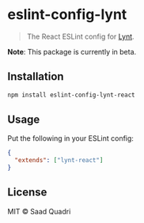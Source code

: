 # eslint-config-lynt

> The React ESLint config for [Lynt](https://github.com/saadq/lynt).

**Note**: This package is currently in beta.

## Installation

```bash
npm install eslint-config-lynt-react
```

## Usage

Put the following in your ESLint config:

```json
{
  "extends": ["lynt-react"]
}
```

## License
MIT &copy; Saad Quadri
